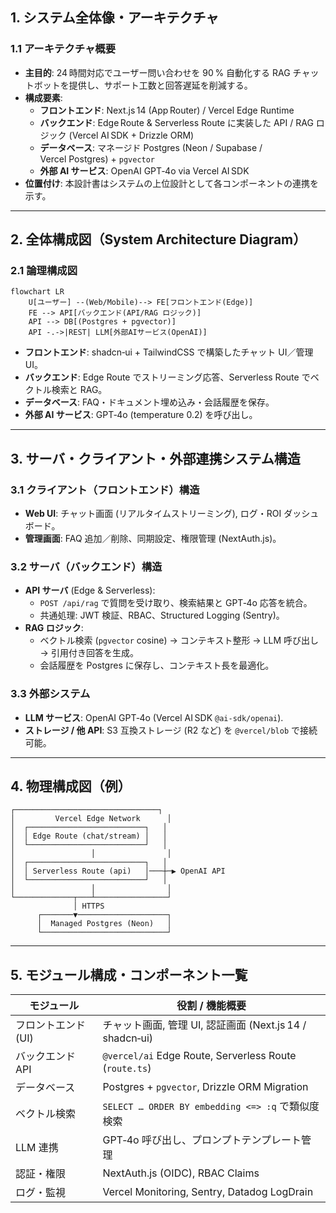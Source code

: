 ## 1. システム全体像・アーキテクチャ
### 1.1 アーキテクチャ概要

- **主目的**: 24 時間対応でユーザー問い合わせを 90 % 自動化する RAG チャットボットを提供し、サポート工数と回答遅延を削減する。
- **構成要素**:
  - **フロントエンド**: Next.js 14 (App Router) / Vercel Edge Runtime
  - **バックエンド**: Edge Route & Serverless Route に実装した API / RAG ロジック (Vercel AI SDK + Drizzle ORM)
  - **データベース**: マネージド Postgres (Neon / Supabase / Vercel Postgres) + `pgvector`
  - **外部 AI サービス**: OpenAI GPT‑4o via Vercel AI SDK
- **位置付け**: 本設計書はシステムの上位設計として各コンポーネントの連携を示す。

---

## 2. 全体構成図（System Architecture Diagram）
### 2.1 論理構成図
```mermaid
flowchart LR
    U[ユーザー] --(Web/Mobile)--> FE[フロントエンド(Edge)]
    FE --> API[バックエンド(API/RAG ロジック)]
    API --> DB[(Postgres + pgvector)]
    API -.->|REST| LLM[外部AIサービス(OpenAI)]
```
- **フロントエンド**: shadcn‑ui + TailwindCSS で構築したチャット UI／管理 UI。
- **バックエンド**: Edge Route でストリーミング応答、Serverless Route でベクトル検索と RAG。
- **データベース**: FAQ・ドキュメント埋め込み・会話履歴を保存。
- **外部 AI サービス**: GPT‑4o (temperature 0.2) を呼び出し。

---

## 3. サーバ・クライアント・外部連携システム構造

### 3.1 クライアント（フロントエンド）構造
- **Web UI**: チャット画面 (リアルタイムストリーミング), ログ・ROI ダッシュボード。
- **管理画面**: FAQ 追加／削除、同期設定、権限管理 (NextAuth.js)。

### 3.2 サーバ（バックエンド）構造
- **API サーバ** (Edge & Serverless):
  - `POST /api/rag` で質問を受け取り、検索結果と GPT‑4o 応答を統合。
  - 共通処理: JWT 検証、RBAC、Structured Logging (Sentry)。
- **RAG ロジック**:
  - ベクトル検索 (`pgvector` cosine) → コンテキスト整形 → LLM 呼び出し → 引用付き回答を生成。
  - 会話履歴を Postgres に保存し、コンテキスト長を最適化。

### 3.3 外部システム
- **LLM サービス**: OpenAI GPT‑4o (Vercel AI SDK `@ai-sdk/openai`).
- **ストレージ / 他 API**: S3 互換ストレージ (R2 など) を `@vercel/blob` で接続可能。

---

## 4. 物理構成図（例）
```
┌────────────────────────────────┐
│         Vercel Edge Network      │
│  ┌──────────────────────────┐   │
│  │ Edge Route (chat/stream) │   │
│  └──────────────────────────┘   │
│                 │                │
│  ┌──────────────────────────┐   │
│  │ Serverless Route (api)   │───┼─▶ OpenAI API
│  └──────────────────────────┘   │
│                 │                │
└─────────────┬───┴────────────────┘
              │ HTTPS
      ┌───────▼────────────────────┐
      │  Managed Postgres (Neon)   │
      └────────────────────────────┘
```

---

## 5. モジュール構成・コンポーネント一覧
| **モジュール** | **役割 / 機能概要** |
|----------------|---------------------|
| フロントエンド (UI) | チャット画面, 管理 UI, 認証画面 (Next.js 14 / shadcn‑ui) |
| バックエンド API | `@vercel/ai` Edge Route, Serverless Route (`route.ts`) |
| データベース | Postgres + `pgvector`, Drizzle ORM Migration |
| ベクトル検索 | `SELECT … ORDER BY embedding <=> :q` で類似度検索 |
| LLM 連携 | GPT‑4o 呼び出し、プロンプトテンプレート管理 |
| 認証・権限 | NextAuth.js (OIDC), RBAC Claims |
| ログ・監視 | Vercel Monitoring, Sentry, Datadog LogDrain |